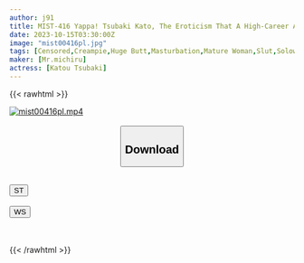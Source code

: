 ```yaml
---
author: j91
title: MIST-416 Yappa! Tsubaki Kato, The Eroticism That A High-Career Actress Wants To Show The Most Right Now, The Masochistic Sex With Her Face Fully Open, And The Intense Hard Sex
date: 2023-10-15T03:30:00Z
image: "mist00416pl.jpg"
tags: [Censored,Creampie,Huge Butt,Masturbation,Mature Woman,Slut,Solowork]
maker: [Mr.michiru]
actress: [Katou Tsubaki]
---
```



{{< rawhtml >}}

<div class="video" data-videoid="j4vQyjJ9B3tzBDd">
    <a href="javascript:;">
        <img src="https://my.j91.asia/posts/mist00416pl/mist00416pl.jpg" width="WIDTH" height="HEIGHT" alt="mist00416pl.mp4" loading="lazy">
    </a>
</div>

<script type="text/javascript" src="https://j91.asia/asset/on-demand-st.js"></script>

<br>
  <link rel="stylesheet" href="https://j91.asia/asset/bs5.css">
  
  <center>
  <button class="btn btn-primary" type="button" data-bs-toggle="collapse" data-bs-target=".multi-collapse" aria-expanded="false" aria-controls="multiCollapseExample1 multiCollapseExample2"><h2>Download</h2></button></center>
</p>
<div class="row">
  <div class="col">
    <div class="collapse multi-collapse" id="multiCollapseExample1">
      <div class="card card-body">
	      	      <br>
<div class="buttons">  
<a href="https://streamtape.to/v/j4vQyjJ9B3tzBDd"><button class="btn-hover color-3"><i class="fa fa-download"></i> ST</button></a></div>
    </div>
  </div>
</div>
  <div class="col">
    <div class="collapse multi-collapse" id="multiCollapseExample2">
      <div class="card card-body">
	      <br>
<div class="buttons">
    <a href="https://wolfstream.tv/darmx2zau3z5"><button class="btn-hover color-9"><i class="fa fa-download"></i> WS</button></a></div>
<br><br>
      </div>
    </div>
  </div>
</div>

{{< /rawhtml >}}